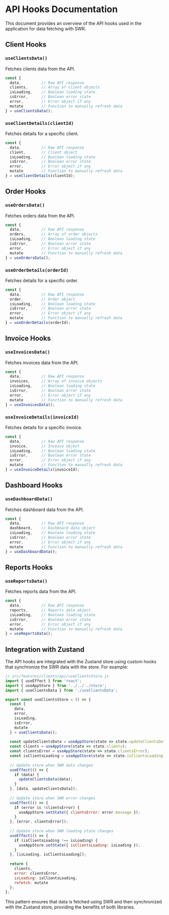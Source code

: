 # API Hooks Documentation

This document provides an overview of the API hooks used in the application for data fetching with SWR.

## Client Hooks

### `useClientsData()`

Fetches clients data from the API.

```javascript
const { 
  data,         // Raw API response
  clients,      // Array of client objects
  isLoading,    // Boolean loading state
  isError,      // Boolean error state
  error,        // Error object if any
  mutate        // Function to manually refresh data
} = useClientsData();
```

### `useClientDetails(clientId)`

Fetches details for a specific client.

```javascript
const {
  data,         // Raw API response
  client,       // Client object
  isLoading,    // Boolean loading state
  isError,      // Boolean error state
  error,        // Error object if any
  mutate        // Function to manually refresh data
} = useClientDetails(clientId);
```

## Order Hooks

### `useOrdersData()`

Fetches orders data from the API.

```javascript
const {
  data,         // Raw API response
  orders,       // Array of order objects
  isLoading,    // Boolean loading state
  isError,      // Boolean error state
  error,        // Error object if any
  mutate        // Function to manually refresh data
} = useOrdersData();
```

### `useOrderDetails(orderId)`

Fetches details for a specific order.

```javascript
const {
  data,         // Raw API response
  order,        // Order object
  isLoading,    // Boolean loading state
  isError,      // Boolean error state
  error,        // Error object if any
  mutate        // Function to manually refresh data
} = useOrderDetails(orderId);
```

## Invoice Hooks

### `useInvoicesData()`

Fetches invoices data from the API.

```javascript
const {
  data,         // Raw API response
  invoices,     // Array of invoice objects
  isLoading,    // Boolean loading state
  isError,      // Boolean error state
  error,        // Error object if any
  mutate        // Function to manually refresh data
} = useInvoicesData();
```

### `useInvoiceDetails(invoiceId)`

Fetches details for a specific invoice.

```javascript
const {
  data,         // Raw API response
  invoice,      // Invoice object
  isLoading,    // Boolean loading state
  isError,      // Boolean error state
  error,        // Error object if any
  mutate        // Function to manually refresh data
} = useInvoiceDetails(invoiceId);
```

## Dashboard Hooks

### `useDashboardData()`

Fetches dashboard data from the API.

```javascript
const {
  data,         // Raw API response
  dashboard,    // Dashboard data object
  isLoading,    // Boolean loading state
  isError,      // Boolean error state
  error,        // Error object if any
  mutate        // Function to manually refresh data
} = useDashboardData();
```

## Reports Hooks

### `useReportsData()`

Fetches reports data from the API.

```javascript
const {
  data,         // Raw API response
  reports,      // Reports data object
  isLoading,    // Boolean loading state
  isError,      // Boolean error state
  error,        // Error object if any
  mutate        // Function to manually refresh data
} = useReportsData();
```

## Integration with Zustand

The API hooks are integrated with the Zustand store using custom hooks that synchronize the SWR data with the store. For example:

```javascript
// src/features/clients/api/useClientsStore.js
import { useEffect } from 'react';
import { useAppStore } from '../../../store';
import { useClientsData } from './useClientsData';

export const useClientsStore = () => {
  const { 
    data, 
    error, 
    isLoading, 
    isError, 
    mutate 
  } = useClientsData();
  
  const updateClientsData = useAppStore(state => state.updateClientsData);
  const clients = useAppStore(state => state.clients);
  const clientsError = useAppStore(state => state.clientsError);
  const isClientsLoading = useAppStore(state => state.isClientsLoading);
  
  // Update store when SWR data changes
  useEffect(() => {
    if (data) {
      updateClientsData(data);
    }
  }, [data, updateClientsData]);
  
  // Update store when SWR error changes
  useEffect(() => {
    if (error && !clientsError) {
      useAppStore.setState({ clientsError: error.message });
    }
  }, [error, clientsError]);
  
  // Update store when SWR loading state changes
  useEffect(() => {
    if (isClientsLoading !== isLoading) {
      useAppStore.setState({ isClientsLoading: isLoading });
    }
  }, [isLoading, isClientsLoading]);
  
  return {
    clients,
    error: clientsError,
    isLoading: isClientsLoading,
    refetch: mutate
  };
};
```

This pattern ensures that data is fetched using SWR and then synchronized with the Zustand store, providing the benefits of both libraries.